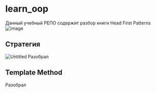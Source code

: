 # learn_oop
Данный учебный РЕПО содержит разбор книги Head First Patterns
![image](https://user-images.githubusercontent.com/78168466/198394097-7d28a6c3-7aad-4fb1-8872-846ecc4a1629.png)

## Стратегия
![Untitled](https://s3-us-west-2.amazonaws.com/secure.notion-static.com/fdd11c17-4894-40b6-8d46-d060eea135e6/Untitled.png)
Разобрал


## Template Method
Разобрал
